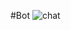 #Bot
![chat](https://user-images.githubusercontent.com/100318892/189785409-3e8f6df9-4eb0-4fda-8718-2c3cb5c338b2.jpg)

